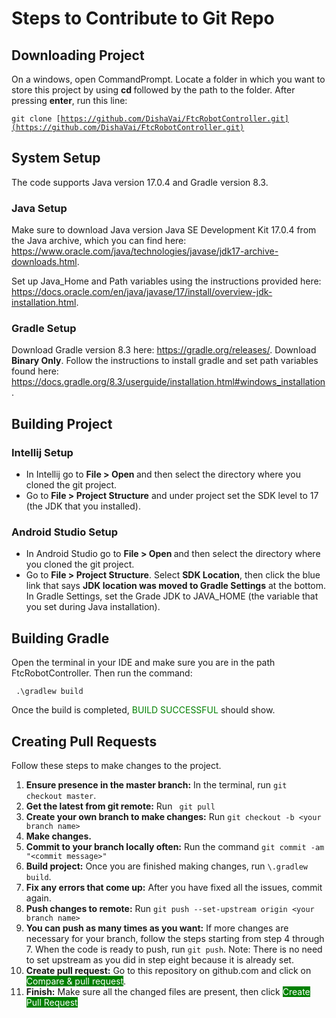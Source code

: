 # Steps to Contribute to Git Repo
## Downloading Project
On a windows, open CommandPrompt. Locate a folder in which you want to store
this project by using <strong> cd </strong> followed by the path to the folder.
After pressing <b> enter</b>, run this line:

<code>git clone [https://github.com/DishaVai/FtcRobotController.git](https://github.com/DishaVai/FtcRobotController.git)</code>

## System Setup
The code supports Java version 17.0.4 and Gradle version 8.3.

### Java Setup
Make sure to download Java version Java SE Development Kit 17.0.4 from the Java
archive, which you can find here: https://www.oracle.com/java/technologies/javase/jdk17-archive-downloads.html.

Set up Java_Home and Path variables using the instructions provided here:
https://docs.oracle.com/en/java/javase/17/install/overview-jdk-installation.html.

### Gradle Setup
Download Gradle version 8.3 here: https://gradle.org/releases/. Download
<b> Binary Only</b>. Follow the instructions to install gradle 
and set path variables found here: https://docs.gradle.org/8.3/userguide/installation.html#windows_installation.

## Building Project
### Intellij Setup
<ul>
<li> In Intellij go to <b> File > Open </b> and then select the directory
where you cloned the git project.</li>
<li>Go to <b>File > Project Structure</b> and under project set the SDK level to 17
 (the JDK that you installed).</li>
</ul>

### Android Studio Setup
<ul>
<li> In Android Studio go to <b> File > Open </b> and then select the directory
where you cloned the git project.</li>
<li> Go to <b>File > Project Structure</b>. Select <b>SDK Location</b>, then click
the blue link that says <b>JDK location was moved to Gradle Settings</b> at the bottom.
In Gradle Settings, set the Grade JDK to JAVA_HOME (the variable that you set during
Java installation).
</li>
</ul>

## Building Gradle
Open the terminal in your IDE and make sure you are in the path FtcRobotController.
Then run the command:

<code> .\gradlew build </code>

Once the build is completed, <span style = "color: green;"> BUILD SUCCESSFUL </span>
should show.

## Creating Pull Requests
Follow these steps to make changes to the project.
<ol>
<li><b>Ensure presence in the master branch:</b> In the terminal, run
<code>git checkout master</code>.</li>
<li><b>Get the latest from git remote:</b> Run <code> git pull</code></li>
<li><b>Create your own branch to make changes:</b> Run 
<code>git checkout -b &lt;your branch name&gt; </code></li>
<li><b>Make changes.</b></li>
<li><b>Commit to your branch locally often:</b> Run the command
<code>git commit -am "&lt;commit message&gt;"</code></li>
<li><b>Build project:</b> Once you are finished making changes, run
<code>\.gradlew build</code>.</li>
<li><b>Fix any errors that come up:</b> After you have fixed all the issues,
 commit again.</li>
<li><b>Push changes to remote:</b> Run <code>git push --set-upstream origin &lt;your branch name&gt;</code></li>
<li><b>You can push as many times as you want:</b> If more changes are necessary
for your branch, follow the steps starting from step 4 through 7. When the code is ready
to push, run <code>git push</code>. Note: There is no need to set upstream as you did in step eight
because it is already set.</li>
<li><b>Create pull request:</b> Go to this repository on github.com and click on <span style = "background-color:green; color:white;"> Compare & pull
request</span>.</li>
<li><b>Finish:</b> Make sure all the changed files are present, then click <span style = "background-color:green; color:white;"> Create Pull Request </span></li>
</ol>